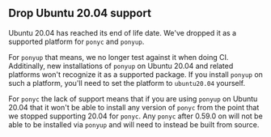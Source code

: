 ## Drop Ubuntu 20.04 support

Ubuntu 20.04 has reached its end of life date. We've dropped it as a supported platform for `ponyc` and `ponyup`.

For `ponyup` that means, we no longer test against it when doing CI. Additinally, new installations of `ponyup` on Ubuntu 20.04 and related platforms won't recognize it as a supported package. If you install `ponyup` on such a platform, you'll need to set the platform to `ubuntu20.04` yourself.

For `ponyc` the lack of support means that if you are using `ponyup` on Ubuntu 20.04 that it won't be able to install any version of `ponyc` from the point that we stopped supporting 20.04 for `ponyc`. Any `ponyc` after 0.59.0 on will not be able to be installed via `ponyup` and will need to instead be built from source.

